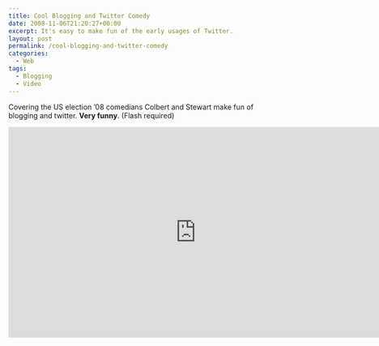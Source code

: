 ```yaml
---
title: Cool Blogging and Twitter Comedy
date: 2008-11-06T21:20:27+00:00
excerpt: It's easy to make fun of the early usages of Twitter.
layout: post
permalink: /cool-blogging-and-twitter-comedy
categories:
  - Web
tags:
  - Blogging
  - Video
---
```

Covering the US election ’08 comedians Colbert and Stewart make fun of blogging and twitter. **Very funny**. (Flash required)

<iframe src="https://media.mtvnservices.com/embed/mgid:cms:video:thedailyshow.com:209518" width="740" height="416" frameborder="0"></iframe>